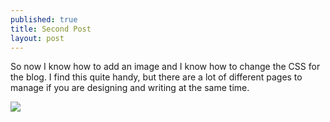 ```yaml
---
published: true
title: Second Post
layout: post
---
```

So now I know how to add an image and I know how to change the CSS for the blog.  I find this quite handy, but there are a lot of different pages to manage if you are designing and writing at the same time. 

<img src="http://imageshack.com/a/img838/9198/vsvdg.jpg"/>